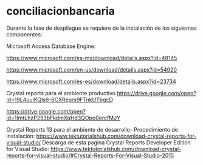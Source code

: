 # conciliacionbancaria
Durante la fase de despliegue se requiere de la instalación de los siguientes componentes:

Microsoft Access Database Engine:

https://www.microsoft.com/es-mx/download/details.aspx?id=48145

https://www.microsoft.com/en-us/download/details.aspx?id=54920

https://www.microsoft.com/es-es/download/details.aspx?id=23734

Crystal reports para el ambiente productivo
https://drive.google.com/open?id=19L4uulKQls6-6CXReprs9FTnkUTbgcD

https://drive.google.com/open?id=1ImtLhzP253bFkdmXqHd3QOpo0ercfMJY


Crystal Reports 13 para el ambiente de desarrollo-
Procedimiento de instalación:
https://www.tektutorialshub.com/download-crystal-reports-for-visual-studio/
Descarga de esta pagina Crystal Reports Developer Edition for Visual Studio:
https://www.tektutorialshub.com/download-crystal-reports-for-visual-studio/#Crystal-Reports-For-Visual-Studio-2015
